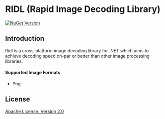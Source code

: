 # RIDL (Rapid Image Decoding Library)
[![NuGet Version](https://img.shields.io/nuget/vpre/Ridl)](https://www.nuget.org/packages/Ridl/)

## Introduction
Ridl is a cross-platform image decoding library for .NET which aims to achieve decoding speed on-par or better than other image processing libraries.

#### Supported Image Formats
- Png

## License
[Apache License, Version 2.0](https://www.apache.org/licenses/LICENSE-2.0)
